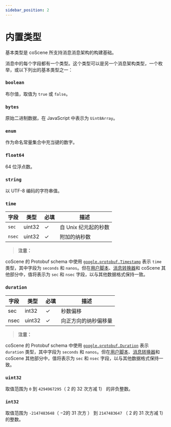 ```yaml
---
sidebar_position: 2
---
```


# 内置类型

基本类型是 coScene 所支持消息消息架构的构建基础。

消息中的每个字段都有一个类型。这个类型可以是另一个消息架构类型，一个枚举，或以下列出的基本类型之一：

### `boolean`
布尔值，取值为 `true` 或 `false`。

### `bytes`
原始二进制数据，在 JavaScript 中表示为 `Uint8Array`。

### `enum`
作为命名常量集合中充当键的数字。

### `float64`
64 位浮点数。

### `string`
以 UTF-8 编码的字符串值。

### `time`

| 字段 | 类型   | 必填 | 描述                 |
|------|--------|------|----------------------|
| `sec`  | uint32 | ✓    | 自 Unix 纪元起的秒数 |
| `nsec` | uint32 | ✓    | 附加的纳秒数         |

> **注意：** 

coScene 的 Protobuf schema 中使用 [`google.protobuf.Timestamp`](https://protobuf.dev/reference/protobuf/google.protobuf/#timestamp) 表示 `time` 类型，其中字段为 `seconds` 和 `nanos`。但在[用户脚本](/)、[消息转换器](/)和 coScene 其他部分中，值将表示为 `sec` 和 `nsec` 字段，以与其他数据格式保持一致。

### `duration`

| 字段 | 类型   | 必填 | 描述                   |
|------|--------|------|------------------------|
| sec  | int32  | ✓    | 秒数偏移               |
| nsec | uint32 | ✓    | 向正方向的纳秒偏移量   |

> **注意：** 

coScene 的 Protobuf schema 中使用 [`google.protobuf.Duration`](https://protobuf.dev/reference/protobuf/google.protobuf/#duration) 表示 `duration` 类型，其中字段为 `seconds` 和 `nanos`。但在[用户脚本](/)、[消息转换器](/)和 coScene 其他部分中，值将表示为 `sec` 和 `nsec` 字段，以与其他数据格式保持一致。

### `uint32`
取值范围为 `0` 到 `4294967295`（ 2 的 32 次方减 1） 的非负整数。

### `int32`
取值范围为 `-2147483648`（ −2的 31 次方 ） 到 `2147483647` （ 2 的 31 次方减 1） 的整数。

